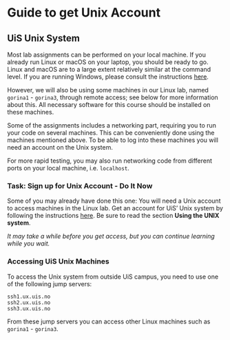 # Guide to get Unix Account

## UiS Unix System

Most lab assignments can be performed on your local machine.
If you already run Linux or macOS on your laptop, you should be ready to go.
Linux and macOS are to a large extent relatively similar at the command level.
If you are running Windows, please consult the instructions [here](setup-wsl.md).

However, we will also be using some machines in our Linux lab, named `gorina1` - `gorina3`, through remote access; see below for more information about this.
All necessary software for this course should be installed on these machines.

Some of the assignments includes a networking part, requiring you to run your code on several machines.
This can be conveniently done using the machines mentioned above.
To be able to log into these machines you will need an account on the Unix system.

For more rapid testing, you may also run networking code from different ports on your local machine, i.e. `localhost`.

### Task: Sign up for Unix Account - Do It Now

Some of you may already have done this one:
You will need a Unix account to access machines in the Linux lab.
Get an account for UiS’ Unix system by following the instructions [here](https://user.ux.uis.no).
Be sure to read the section **Using the UNIX system**.

*It may take a while before you get access, but you can continue learning while you wait.*

### Accessing UiS Unix Machines

To access the Unix system from outside UiS campus, you need to use one of the following jump servers:

```log
ssh1.ux.uis.no
ssh2.ux.uis.no
ssh3.ux.uis.no
```

From these jump servers you can access other Linux machines such as `gorina1` - `gorina3`.
